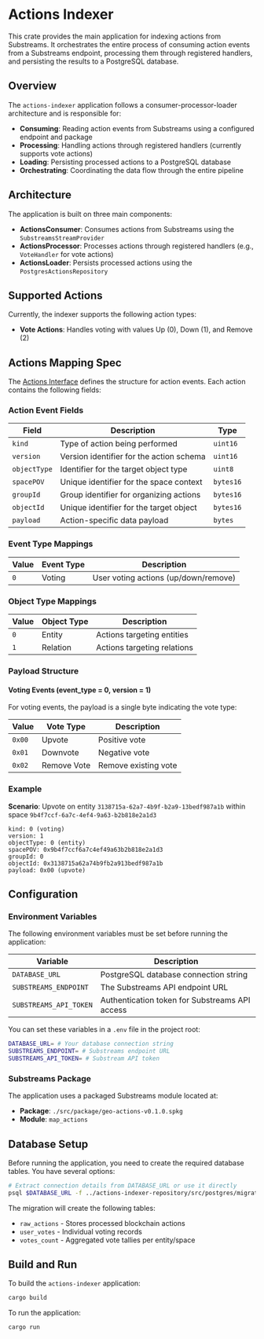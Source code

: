 # Actions Indexer

This crate provides the main application for indexing actions from Substreams. It orchestrates the entire process of consuming action events from a Substreams endpoint, processing them through registered handlers, and persisting the results to a PostgreSQL database.

## Overview

The `actions-indexer` application follows a consumer-processor-loader architecture and is responsible for:

- **Consuming**: Reading action events from Substreams using a configured endpoint and package
- **Processing**: Handling actions through registered handlers (currently supports vote actions)
- **Loading**: Persisting processed actions to a PostgreSQL database
- **Orchestrating**: Coordinating the data flow through the entire pipeline

## Architecture

The application is built on three main components:

- **ActionsConsumer**: Consumes actions from Substreams using the `SubstreamsStreamProvider`
- **ActionsProcessor**: Processes actions through registered handlers (e.g., `VoteHandler` for vote actions)
- **ActionsLoader**: Persists processed actions using the `PostgresActionsRepository`

## Supported Actions

Currently, the indexer supports the following action types:

- **Vote Actions**: Handles voting with values Up (0), Down (1), and Remove (2)

## Actions Mapping Spec

The [Actions Interface](https://github.com/defi-wonderland/geo-actions/blob/63bb7507bcdff9d71c4edbff698536d8cf2e7d28/src/interfaces/IActions.sol#L9) defines the structure for action events. Each action contains the following fields:

### Action Event Fields

| Field | Description | Type |
|-------|-------------|------|
| `kind` | Type of action being performed | `uint16` |
| `version` | Version identifier for the action schema | `uint16` |
| `objectType` | Identifier for the target object type | `uint8` |
| `spacePOV` | Unique identifier for the space context | `bytes16` |
| `groupId` | Group identifier for organizing actions | `bytes16` |
| `objectId` | Unique identifier for the target object | `bytes16` |
| `payload` | Action-specific data payload | `bytes` |

### Event Type Mappings

| Value | Event Type | Description |
|-------|------------|-------------|
| `0` | Voting | User voting actions (up/down/remove) |

### Object Type Mappings

| Value | Object Type | Description |
|-------|-------------|-------------|
| `0` | Entity | Actions targeting entities |
| `1` | Relation | Actions targeting relations |

### Payload Structure

#### Voting Events (event_type = 0, version = 1)

For voting events, the payload is a single byte indicating the vote type:

| Value | Vote Type | Description |
|-------|-----------|-------------|
| `0x00` | Upvote | Positive vote |
| `0x01` | Downvote | Negative vote |
| `0x02` | Remove Vote | Remove existing vote |

### Example

**Scenario**: Upvote on entity `3138715a-62a7-4b9f-b2a9-13bedf987a1b` within space `9b4f7ccf-6a7c-4ef4-9a63-b2b818e2a1d3`

```
kind: 0 (voting)
version: 1
objectType: 0 (entity)
spacePOV: 0x9b4f7ccf6a7c4ef49a63b2b818e2a1d3
groupId: 0
objectId: 0x3138715a62a74b9fb2a913bedf987a1b
payload: 0x00 (upvote)
```

## Configuration

### Environment Variables

The following environment variables must be set before running the application:

| Variable | Description |
|----------|-------------|
| `DATABASE_URL` | PostgreSQL database connection string |
| `SUBSTREAMS_ENDPOINT` | The Substreams API endpoint URL |
| `SUBSTREAMS_API_TOKEN` | Authentication token for Substreams API access |

You can set these variables in a `.env` file in the project root:

```bash
DATABASE_URL= # Your database connection string
SUBSTREAMS_ENDPOINT= # Substreams endpoint URL
SUBSTREAMS_API_TOKEN= # Substream API token
```

### Substreams Package

The application uses a packaged Substreams module located at:
- **Package**: `./src/package/geo-actions-v0.1.0.spkg`
- **Module**: `map_actions`

## Database Setup

Before running the application, you need to create the required database tables. You have several options:

```bash
# Extract connection details from DATABASE_URL or use it directly
psql $DATABASE_URL -f ../actions-indexer-repository/src/postgres/migrations/0000_init_actions.sql
```

The migration will create the following tables:
- `raw_actions` - Stores processed blockchain actions
- `user_votes` - Individual voting records  
- `votes_count` - Aggregated vote tallies per entity/space

## Build and Run

To build the `actions-indexer` application:

```bash
cargo build
```

To run the application:

```bash
cargo run
```